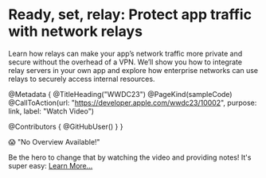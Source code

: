 # Ready, set, relay: Protect app traffic with network relays

Learn how relays can make your app’s network traffic more private and secure without the overhead of a VPN. We’ll show you how to integrate relay servers in your own app and explore how enterprise networks can use relays to securely access internal resources.

@Metadata {
   @TitleHeading("WWDC23")
   @PageKind(sampleCode)
   @CallToAction(url: "https://developer.apple.com/wwdc23/10002", purpose: link, label: "Watch Video")

   @Contributors {
      @GitHubUser(<replace this with your GitHub handle>)
   }
}

😱 "No Overview Available!"

Be the hero to change that by watching the video and providing notes! It's super easy:
 [Learn More…](https://wwdcnotes.github.io/WWDCNotes/documentation/wwdcnotes/contributing)
